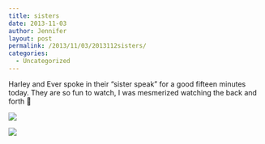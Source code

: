 ```yaml
---
title: sisters
date: 2013-11-03
author: Jennifer
layout: post
permalink: /2013/11/03/2013112sisters/
categories:
  - Uncategorized
---
```

Harley and Ever spoke in their &#8220;sister speak&#8221; for a good fifteen minutes today. They are so fun to watch, I was mesmerized watching the back and forth 🙂

<div class="image-gallery-wrapper">
  <p>
    <img src="http://static1.squarespace.com/static/50db6bb3e4b015296cd43789/50dfa5b1e4b0dc6320e0b5ea/527516ade4b04aa465ebd7c5/1383447934032/2013-11-01+11.20.42.jpg.42.jpg?format=original" />
  </p>

  <p>
    <img src="http://static1.squarespace.com/static/50db6bb3e4b015296cd43789/50dfa5b1e4b0dc6320e0b5ea/527516cde4b04aa465ebd7dc/1383448039072/2013-11-01+11.20.33.jpg.33.jpg?format=original" />
  </p>
</div>
